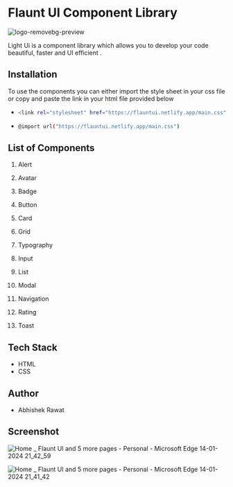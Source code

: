 
# Flaunt UI Component Library

![logo-removebg-preview](https://github.com/Abhirawat623/Fluant-ui-component-library/assets/131130116/68ac2d5e-8817-493e-9d38-c0e9220a1f87)

Light Ui is a component library which allows you to develop your code beautiful, faster and UI efficient .

## Installation
To use the components you can either import the style sheet in your css file or copy and paste the link in your html file provided below

- ```bash
  <link rel="stylesheet" href="https://flauntui.netlify.app/main.css">
  ```
- ```bash
  @import url("https://flauntui.netlify.app/main.css")
  ```
## List of Components
1. Alert

2. Avatar

3. Badge

4. Button

5. Card

6. Grid

7. Typography

8. Input

9. List

10. Modal

11. Navigation

12. Rating

13. Toast

## Tech Stack
- HTML
- CSS

## Author
- Abhishek Rawat
## Screenshot

![Home _ Flaunt UI and 5 more pages - Personal - Microsoft​ Edge 14-01-2024 21_42_59](https://github.com/Abhirawat623/Fluant-ui-component-library/assets/131130116/81186c52-1308-45cc-8d34-0bc4328fb51e)

![Home _ Flaunt UI and 5 more pages - Personal - Microsoft​ Edge 14-01-2024 21_41_42](https://github.com/Abhirawat623/Fluant-ui-component-library/assets/131130116/924b37b8-85ca-43ec-9980-acda3b586a03)

